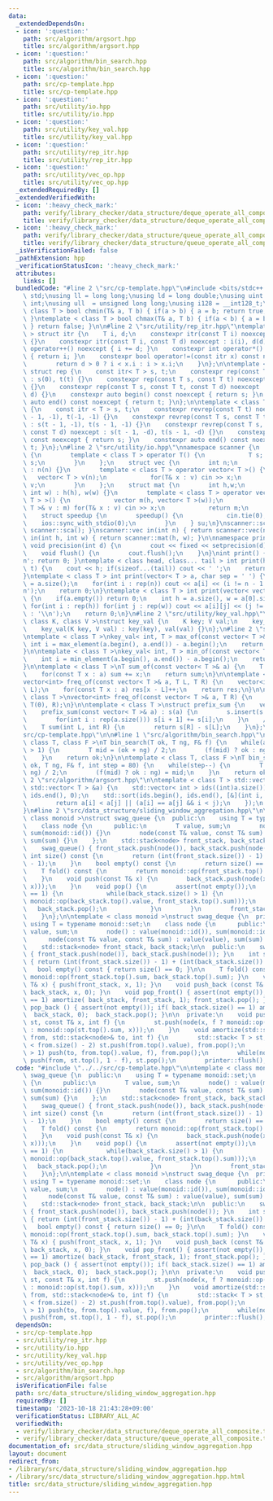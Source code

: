 ```yaml
---
data:
  _extendedDependsOn:
  - icon: ':question:'
    path: src/algorithm/argsort.hpp
    title: src/algorithm/argsort.hpp
  - icon: ':question:'
    path: src/algorithm/bin_search.hpp
    title: src/algorithm/bin_search.hpp
  - icon: ':question:'
    path: src/cp-template.hpp
    title: src/cp-template.hpp
  - icon: ':question:'
    path: src/utility/io.hpp
    title: src/utility/io.hpp
  - icon: ':question:'
    path: src/utility/key_val.hpp
    title: src/utility/key_val.hpp
  - icon: ':question:'
    path: src/utility/rep_itr.hpp
    title: src/utility/rep_itr.hpp
  - icon: ':question:'
    path: src/utility/vec_op.hpp
    title: src/utility/vec_op.hpp
  _extendedRequiredBy: []
  _extendedVerifiedWith:
  - icon: ':heavy_check_mark:'
    path: verify/library_checker/data_structure/deque_operate_all_composite.test.cpp
    title: verify/library_checker/data_structure/deque_operate_all_composite.test.cpp
  - icon: ':heavy_check_mark:'
    path: verify/library_checker/data_structure/queue_operate_all_composite.test.cpp
    title: verify/library_checker/data_structure/queue_operate_all_composite.test.cpp
  _isVerificationFailed: false
  _pathExtension: hpp
  _verificationStatusIcon: ':heavy_check_mark:'
  attributes:
    links: []
  bundledCode: "#line 2 \"src/cp-template.hpp\"\n#include <bits/stdc++.h>\nusing namespace\
    \ std;\nusing ll = long long;\nusing ld = long double;\nusing uint = unsigned\
    \ int;\nusing ull  = unsigned long long;\nusing i128 = __int128_t;\ntemplate <\
    \ class T > bool chmin(T& a, T b) { if(a > b) { a = b; return true; } return false;\
    \ }\ntemplate < class T > bool chmax(T& a, T b) { if(a < b) { a = b; return true;\
    \ } return false; }\n\n#line 2 \"src/utility/rep_itr.hpp\"\ntemplate < class T\
    \ > struct itr {\n    T i, d;\n    constexpr itr(const T i) noexcept : i(i), d(1)\
    \ {}\n    constexpr itr(const T i, const T d) noexcept : i(i), d(d) {}\n    void\
    \ operator++() noexcept { i += d; }\n    constexpr int operator*() const noexcept\
    \ { return i; }\n    constexpr bool operator!=(const itr x) const noexcept {\n\
    \        return d > 0 ? i < x.i : i > x.i;\n    }\n};\n\ntemplate < class T >\
    \ struct rep {\n    const itr< T > s, t;\n    constexpr rep(const T t) noexcept\
    \ : s(0), t(t) {}\n    constexpr rep(const T s, const T t) noexcept : s(s), t(t)\
    \ {}\n    constexpr rep(const T s, const T t, const T d) noexcept : s(s, d), t(t,\
    \ d) {}\n    constexpr auto begin() const noexcept { return s; }\n    constexpr\
    \ auto end() const noexcept { return t; }\n};\n\ntemplate < class T > struct revrep\
    \ {\n    const itr < T > s, t;\n    constexpr revrep(const T t) noexcept : s(t\
    \ - 1, -1), t(-1, -1) {}\n    constexpr revrep(const T s, const T t) noexcept\
    \ : s(t - 1, -1), t(s - 1, -1) {}\n    constexpr revrep(const T s, const T t,\
    \ const T d) noexcept : s(t - 1, -d), t(s - 1, -d) {}\n    constexpr auto begin()\
    \ const noexcept { return s; }\n    constexpr auto end() const noexcept { return\
    \ t; }\n};\n#line 2 \"src/utility/io.hpp\"\nnamespace scanner {\n    struct sca\
    \ {\n        template < class T > operator T() {\n            T s; cin >> s; return\
    \ s;\n        }\n    };\n    struct vec {\n        int n;\n        vec(int n)\
    \ : n(n) {}\n        template < class T > operator vector< T >() {\n         \
    \   vector< T > v(n);\n            for(T& x : v) cin >> x;\n            return\
    \ v;\n        }\n    };\n    struct mat {\n        int h,w;\n        mat(int h,\
    \ int w) : h(h), w(w) {}\n        template < class T > operator vector< vector<\
    \ T > >() {\n            vector m(h, vector< T >(w));\n            for(vector<\
    \ T >& v : m) for(T& x : v) cin >> x;\n            return m;\n        }\n    };\n\
    \    struct speedup {\n        speedup() {\n            cin.tie(0);\n        \
    \    ios::sync_with_stdio(0);\n        }\n    } su;\n}\nscanner::sca in() { return\
    \ scanner::sca(); }\nscanner::vec in(int n) { return scanner::vec(n); }\nscanner::mat\
    \ in(int h, int w) { return scanner::mat(h, w); }\n\nnamespace printer {\n   \
    \ void precision(int d) {\n        cout << fixed << setprecision(d);\n    }\n\
    \    void flush() {\n        cout.flush();\n    }\n}\nint print() { cout << '\\\
    n'; return 0; }\ntemplate < class head, class... tail > int print(head&& h, tail&&...\
    \ t) {\n    cout << h; if(sizeof...(tail)) cout << ' ';\n    return print(forward<tail>(t)...);\n\
    }\ntemplate < class T > int print(vector< T > a, char sep = ' ') {\n    int n\
    \ = a.size();\n    for(int i : rep(n)) cout << a[i] << (i != n - 1 ? sep : '\\\
    n');\n    return 0;\n}\ntemplate < class T > int print(vector< vector< T > > a)\
    \ {\n    if(a.empty()) return 0;\n    int h = a.size(), w = a[0].size();\n   \
    \ for(int i : rep(h)) for(int j : rep(w)) cout << a[i][j] << (j != w - 1 ? ' '\
    \ : '\\n');\n    return 0;\n}\n#line 2 \"src/utility/key_val.hpp\"\ntemplate <\
    \ class K, class V >\nstruct key_val {\n    K key; V val;\n    key_val() {}\n\
    \    key_val(K key, V val) : key(key), val(val) {}\n};\n#line 2 \"src/utility/vec_op.hpp\"\
    \ntemplate < class T >\nkey_val< int, T > max_of(const vector< T >& a) {\n   \
    \ int i = max_element(a.begin(), a.end()) - a.begin();\n    return {i, a[i]};\n\
    }\n\ntemplate < class T >\nkey_val< int, T > min_of(const vector< T >& a) {\n\
    \    int i = min_element(a.begin(), a.end()) - a.begin();\n    return {i, a[i]};\n\
    }\n\ntemplate < class T >\nT sum_of(const vector< T >& a) {\n    T sum = 0;\n\
    \    for(const T x : a) sum += x;\n    return sum;\n}\n\ntemplate < class T >\n\
    vector<int> freq_of(const vector< T >& a, T L, T R) {\n    vector<int> res(R -\
    \ L);\n    for(const T x : a) res[x - L]++;\n    return res;\n}\n\ntemplate <\
    \ class T >\nvector<int> freq_of(const vector< T >& a, T R) {\n    return freq_of(a,\
    \ T(0), R);\n}\n\ntemplate < class T >\nstruct prefix_sum {\n    vector< T > s;\n\
    \    prefix_sum(const vector< T >& a) : s(a) {\n        s.insert(s.begin(), T(0));\n\
    \        for(int i : rep(a.size())) s[i + 1] += s[i];\n    }\n    // [L, R)\n\
    \    T sum(int L, int R) {\n        return s[R] - s[L];\n    }\n};\n#line 16 \"\
    src/cp-template.hpp\"\n\n#line 1 \"src/algorithm/bin_search.hpp\"\ntemplate <\
    \ class T, class F >\nT bin_search(T ok, T ng, F& f) {\n    while(abs(ok - ng)\
    \ > 1) {\n        T mid = (ok + ng) / 2;\n        (f(mid) ? ok : ng) = mid;\n\
    \    }\n    return ok;\n}\n\ntemplate < class T, class F >\nT bin_search_real(T\
    \ ok, T ng, F& f, int step = 80) {\n    while(step--) {\n        T mid = (ok +\
    \ ng) / 2;\n        (f(mid) ? ok : ng) = mid;\n    }\n    return ok;\n}\n#line\
    \ 2 \"src/algorithm/argsort.hpp\"\n\ntemplate < class T > std::vector< int > argsort(const\
    \ std::vector< T > &a) {\n    std::vector< int > ids((int)a.size());\n    std::iota(ids.begin(),\
    \ ids.end(), 0);\n    std::sort(ids.begin(), ids.end(), [&](int i, int j) {\n\
    \        return a[i] < a[j] || (a[i] == a[j] && i < j);\n    });\n    return ids;\n\
    }\n#line 2 \"src/data_structure/sliding_window_aggregation.hpp\"\n\ntemplate <\
    \ class monoid >\nstruct swag_queue {\n  public:\n    using T = typename monoid::set;\n\
    \    class node {\n      public:\n        T value, sum;\n        node() : value(monoid::id()),\
    \ sum(monoid::id()) {}\n        node(const T& value, const T& sum) : value(value),\
    \ sum(sum) {}\n    };\n    std::stack<node> front_stack, back_stack;\n\n  public:\n\
    \    swag_queue() { front_stack.push(node()), back_stack.push(node()); }\n   \
    \ int size() const {\n        return (int(front_stack.size()) - 1) + (int(back_stack.size())\
    \ - 1);\n    }\n    bool empty() const {\n        return size() == 0;\n    }\n\
    \    T fold() const {\n        return monoid::op(front_stack.top().sum, back_stack.top().sum);\n\
    \    }\n    void push(const T& x) {\n        back_stack.push(node(x, monoid::op(back_stack.top().sum,\
    \ x)));\n    }\n    void pop() {\n        assert(not empty());\n        if(front_stack.size()\
    \ == 1) {\n            while(back_stack.size() > 1) {\n                front_stack.push(node(back_stack.top().value,\
    \ monoid::op(back_stack.top().value, front_stack.top().sum)));\n             \
    \   back_stack.pop();\n            }\n        }\n        front_stack.pop();\n\
    \    }\n};\n\ntemplate < class monoid >\nstruct swag_deque {\n  private:\n   \
    \ using T = typename monoid::set;\n    class node {\n      public:\n        T\
    \ value, sum;\n        node() : value(monoid::id()), sum(monoid::id()) {}\n  \
    \      node(const T& value, const T& sum) : value(value), sum(sum) {}\n    };\n\
    \    std::stack<node> front_stack, back_stack;\n\n  public:\n    swag_deque()\
    \ { front_stack.push(node()), back_stack.push(node()); }\n    int size() const\
    \ { return (int(front_stack.size()) - 1) + (int(back_stack.size()) - 1); }\n \
    \   bool empty() const { return size() == 0; }\n\n    T fold() const { return\
    \ monoid::op(front_stack.top().sum, back_stack.top().sum); }\n    void push_front(const\
    \ T& x) { push(front_stack, x, 1); }\n    void push_back (const T& x) { push(\
    \ back_stack, x, 0); }\n    void pop_front() { assert(not empty()); if(front_stack.size()\
    \ == 1) amortize( back_stack, front_stack, 1); front_stack.pop(); }\n    void\
    \ pop_back () { assert(not empty()); if( back_stack.size() == 1) amortize(front_stack,\
    \  back_stack, 0);  back_stack.pop(); }\n\n  private:\n    void push(std::stack<node>&\
    \ st, const T& x, int f) {\n        st.push(node(x, f ? monoid::op(x, st.top().sum)\
    \ : monoid::op(st.top().sum, x)));\n    }\n    void amortize(std::stack<node>&\
    \ from, std::stack<node>& to, int f) {\n        std::stack< T > st;\n        while(st.size()\
    \ < from.size() - 2) st.push(from.top().value), from.pop();\n        while(from.size()\
    \ > 1) push(to, from.top().value, f), from.pop();\n        while(not st.empty())\
    \ push(from, st.top(), 1 - f), st.pop();\n        printer::flush();\n    }\n};\n"
  code: "#include \"../../src/cp-template.hpp\"\n\ntemplate < class monoid >\nstruct\
    \ swag_queue {\n  public:\n    using T = typename monoid::set;\n    class node\
    \ {\n      public:\n        T value, sum;\n        node() : value(monoid::id()),\
    \ sum(monoid::id()) {}\n        node(const T& value, const T& sum) : value(value),\
    \ sum(sum) {}\n    };\n    std::stack<node> front_stack, back_stack;\n\n  public:\n\
    \    swag_queue() { front_stack.push(node()), back_stack.push(node()); }\n   \
    \ int size() const {\n        return (int(front_stack.size()) - 1) + (int(back_stack.size())\
    \ - 1);\n    }\n    bool empty() const {\n        return size() == 0;\n    }\n\
    \    T fold() const {\n        return monoid::op(front_stack.top().sum, back_stack.top().sum);\n\
    \    }\n    void push(const T& x) {\n        back_stack.push(node(x, monoid::op(back_stack.top().sum,\
    \ x)));\n    }\n    void pop() {\n        assert(not empty());\n        if(front_stack.size()\
    \ == 1) {\n            while(back_stack.size() > 1) {\n                front_stack.push(node(back_stack.top().value,\
    \ monoid::op(back_stack.top().value, front_stack.top().sum)));\n             \
    \   back_stack.pop();\n            }\n        }\n        front_stack.pop();\n\
    \    }\n};\n\ntemplate < class monoid >\nstruct swag_deque {\n  private:\n   \
    \ using T = typename monoid::set;\n    class node {\n      public:\n        T\
    \ value, sum;\n        node() : value(monoid::id()), sum(monoid::id()) {}\n  \
    \      node(const T& value, const T& sum) : value(value), sum(sum) {}\n    };\n\
    \    std::stack<node> front_stack, back_stack;\n\n  public:\n    swag_deque()\
    \ { front_stack.push(node()), back_stack.push(node()); }\n    int size() const\
    \ { return (int(front_stack.size()) - 1) + (int(back_stack.size()) - 1); }\n \
    \   bool empty() const { return size() == 0; }\n\n    T fold() const { return\
    \ monoid::op(front_stack.top().sum, back_stack.top().sum); }\n    void push_front(const\
    \ T& x) { push(front_stack, x, 1); }\n    void push_back (const T& x) { push(\
    \ back_stack, x, 0); }\n    void pop_front() { assert(not empty()); if(front_stack.size()\
    \ == 1) amortize( back_stack, front_stack, 1); front_stack.pop(); }\n    void\
    \ pop_back () { assert(not empty()); if( back_stack.size() == 1) amortize(front_stack,\
    \  back_stack, 0);  back_stack.pop(); }\n\n  private:\n    void push(std::stack<node>&\
    \ st, const T& x, int f) {\n        st.push(node(x, f ? monoid::op(x, st.top().sum)\
    \ : monoid::op(st.top().sum, x)));\n    }\n    void amortize(std::stack<node>&\
    \ from, std::stack<node>& to, int f) {\n        std::stack< T > st;\n        while(st.size()\
    \ < from.size() - 2) st.push(from.top().value), from.pop();\n        while(from.size()\
    \ > 1) push(to, from.top().value, f), from.pop();\n        while(not st.empty())\
    \ push(from, st.top(), 1 - f), st.pop();\n        printer::flush();\n    }\n};\n"
  dependsOn:
  - src/cp-template.hpp
  - src/utility/rep_itr.hpp
  - src/utility/io.hpp
  - src/utility/key_val.hpp
  - src/utility/vec_op.hpp
  - src/algorithm/bin_search.hpp
  - src/algorithm/argsort.hpp
  isVerificationFile: false
  path: src/data_structure/sliding_window_aggregation.hpp
  requiredBy: []
  timestamp: '2023-10-18 21:43:28+09:00'
  verificationStatus: LIBRARY_ALL_AC
  verifiedWith:
  - verify/library_checker/data_structure/deque_operate_all_composite.test.cpp
  - verify/library_checker/data_structure/queue_operate_all_composite.test.cpp
documentation_of: src/data_structure/sliding_window_aggregation.hpp
layout: document
redirect_from:
- /library/src/data_structure/sliding_window_aggregation.hpp
- /library/src/data_structure/sliding_window_aggregation.hpp.html
title: src/data_structure/sliding_window_aggregation.hpp
---
```


